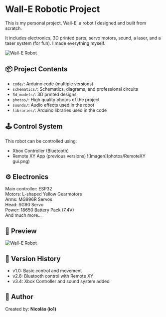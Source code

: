 # Wall-E Robotic Project

This is my personal project, Wall-E, a robot I designed and built from scratch.

It includes electronics, 3D printed parts, servo motors, sound, a laser, and a taser system (for fun). I made everything myself.

![Wall-E Robot](photos/DSC05743.JPG)

## 📦 Project Contents

- `code/`: Arduino code (multiple versions)
- `schematics/`: Schematics, diagrams, and professional circuits
- `3d_models/`: 3D printed designs
- `photos/`: High quality photos of the project
- `sounds/`: Audio effects used in the robot
- `libraries/`: Arduino libraries used in the code

## 🕹️ Control System

This robot can be controlled using:
- Xbox Controller (Bluetooth)
- Remote XY App (previous versions)
![Imagen](photos/RemoteXY gui.png)

## ⚙️ Electronics

Main controller: ESP32  
Motors: L-shaped Yellow Gearmotors  
Arms: MG996R Servos  
Head: SG90 Servo  
Power: 18650 Battery Pack (7.4V)  
And much more...

## 📸 Preview

![Wall-E Robot](photos/DSC05771.JPG)

## 📂 Version History

- v1.0: Basic control and movement
- v2.8: Bluetooth control with Remote XY
- v3.4: Xbox Controller and sound system added

## 🧠 Author

Created by: **Nicolás (io1)**  

